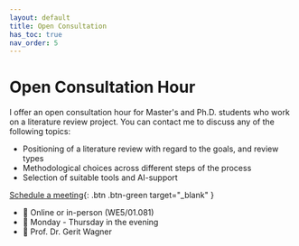 ```yaml
---
layout: default
title: Open Consultation
has_toc: true
nav_order: 5
---
```


# Open Consultation Hour

I offer an open consultation hour for Master's and Ph.D. students who work on a literature review project. You can contact me to discuss any of the following topics:

- Positioning of a literature review with regard to the goals, and review types
- Methodological choices across different steps of the process
- Selection of suitable tools and AI-support

[Schedule a meeting](https://calendly.com/gerit-wagner/30min){: .btn .btn-green target="_blank" }

- 📍 Online or in-person (WE5/01.081)
- 📆 Monday - Thursday in the evening
- 👤 Prof. Dr. Gerit Wagner

<!-- 
https://bibliothek.uni-halle.de/en/research-publish/consultation-hours/
-->
